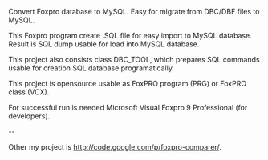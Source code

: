 Convert Foxpro database to MySQL. Easy for migrate from DBC/DBF files to MySQL.

This Foxpro program create .SQL file for easy import to MySQL database. Result is SQL dump usable for load into MySQL database.

This project also consists class DBC\_TOOL, which prepares SQL commands usable for creation SQL database programatically.

This project is opensource usable as FoxPRO program (PRG) or FoxPRO class (VCX).

For successful run is needed Microsoft Visual Foxpro 9 Professional (for developers).

--

Other my project is http://code.google.com/p/foxpro-comparer/.